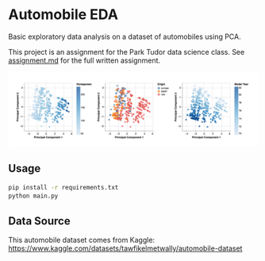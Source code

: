 # Automobile EDA

Basic exploratory data analysis on a dataset of automobiles using PCA.

This project is an assignment for the Park Tudor data science class.
See [assignment.md](assignment.md) for the full written assignment.

<img src="results.png">

## Usage

```bash
pip install -r requirements.txt
python main.py
```

## Data Source

This automobile dataset comes from Kaggle:
https://www.kaggle.com/datasets/tawfikelmetwally/automobile-dataset
